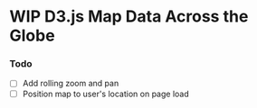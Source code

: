 # WIP D3.js Map Data Across the Globe

### Todo

- [ ] Add rolling zoom and pan
- [ ] Position map to user's location on page load
